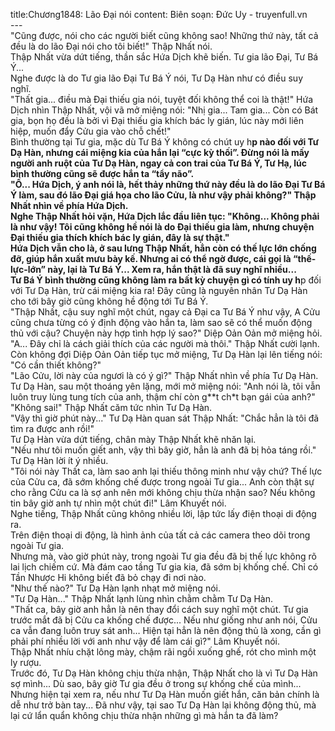 title:Chương1848: Lão Đại nói
content:
Biên soạn: Đức Uy - truyenfull.vn<br>---<br>"Cũng được, nói cho các người biết cũng không sao! Những thứ này, tất cả đều là do lão Đại nói cho tôi biết!" Thập Nhất nói.<br>Thập Nhất vừa dứt tiếng, thần sắc Hứa Dịch khẽ biến. Tư gia lão Đại, Tư Bá Ý...<br>Nghe được là do Tư gia lão Đại Tư Bá Ý nói, Tư Dạ Hàn như có điều suy nghĩ.<br>"Thất gia... điều mà Đại thiếu gia nói, tuyệt đối không thể coi là thật!" Hứa Dịch nhìn Thập Nhất, vội vã mở miệng nói: "Nhị gia... Tam gia... Còn có Bát gia, bọn họ đều là bởi vì Đại thiếu gia khích bác ly gián, lúc này mới liên hiệp, muốn đẩy Cửu gia vào chỗ chết!"<br>Bình thường tại Tư gia, mặc dù Tư Bá Ý không có chút uy h**p nào đối với Tư Dạ Hàn, nhưng cái miệng kia của hắn lại “cực kỳ thối”. Đừng nói là mấy người anh ruột của Tư Dạ Hàn, ngay cả con trai của Tư Bá Ý, Tư Hạ, lúc bình thường cũng sẽ được hắn ta “tẩy não”.<br>"Ồ... Hứa Dịch, ý anh nói là, hết thảy những thứ này đều là do lão Đại Tư Bá Ý làm, sau đó lão Đại giá họa cho lão Cửu, là như vậy phải không?" Thập Nhất nhìn về phía Hứa Dịch.<br>Nghe Thập Nhất hỏi vặn, Hứa Dịch lắc đầu liên tục: "Không... Không phải là như vậy! Tôi cũng không hề nói là do Đại thiếu gia làm, nhưng chuyện Đại thiếu gia thích khích bác ly gián, đây là sự thật."<br>Hứa Dịch vẫn cho là, ở sau lưng Thập Nhất, hẳn còn có thế lực lớn chống đỡ, giúp hắn xuất mưu bày kế. Nhưng ai có thể ngờ được, cái gọi là “thế-lực-lớn” này, lại là Tư Bá Ý... Xem ra, hắn thật là đã suy nghĩ nhiều...<br>Tư Bá Ý bình thường cũng không làm ra bất kỳ chuyện gì có tính uy h**p đối với Tư Dạ Hàn, trừ cái miệng kia ra! Đây cũng là nguyên nhân Tư Dạ Hàn cho tới bây giờ cũng không hề động tới Tư Bá Ý.<br>"Thập Nhất, cậu suy nghĩ một chút, ngay cả Đại ca Tư Bá Ý như vậy, A Cửu cũng chưa từng có ý định động vào hắn ta, làm sao sẽ có thể muốn động thủ với cậu? Chuyện này hợp tình hợp lý sao?" Diệp Oản Oản mở miệng hỏi.<br>"A... Đây chỉ là cách giải thích của các người mà thôi." Thập Nhất cười lạnh.<br>Còn không đợi Diệp Oản Oản tiếp tục mở miệng, Tư Dạ Hàn lại lên tiếng nói: "Có cần thiết không?"<br>"Lão Cửu, lời này của ngươi là có ý gì?" Thập Nhất nhìn về phía Tư Dạ Hàn.<br>Tư Dạ Hàn, sau một thoáng yên lặng, mới mở miệng nói: "Anh nói là, tôi vẫn luôn truy lùng tung tích của anh, thậm chí còn g**t ch*t bạn gái của anh?"<br>"Không sai!" Thập Nhất căm tức nhìn Tư Dạ Hàn.<br>"Vậy thì giờ phút này..." Tư Dạ Hàn quan sát Thập Nhất: "Chắc hẳn là tôi đã tìm ra được anh rồi!"<br>Tư Dạ Hàn vừa dứt tiếng, chân mày Thập Nhất khẽ nhăn lại.<br>"Nếu như tôi muốn giết anh, vậy thì bây giờ, hẳn là anh đã bị hỏa táng rồi." Tư Dạ Hàn lời ít ý nhiều.<br>"Tôi nói này Thất ca, làm sao anh lại thiếu thông minh như vậy chứ? Thế lực của Cửu ca, đã sớm khống chế được trong ngoài Tư gia... Anh còn thật sự cho rằng Cửu ca là sợ anh nên mới không chịu thừa nhận sao? Nếu không tin bây giờ anh tự nhìn một chút đi!" Lâm Khuyết nói.<br>Nghe tiếng, Thập Nhất cũng không nhiều lời, lập tức lấy điện thoại di động ra.<br>Trên điện thoại di động, là hình ảnh của tất cả các camera theo dõi trong ngoài Tư gia.<br>Nhưng mà, vào giờ phút này, trong ngoài Tư gia đều đã bị thế lực không rõ lai lịch chiếm cứ. Mà đám cao tầng Tư gia kia, đã sớm bị khống chế. Chỉ có Tần Nhược Hi không biết đã bỏ chạy đi nơi nào.<br>"Như thế nào?" Tư Dạ Hàn lạnh nhạt mở miệng nói.<br>"Tư Dạ Hàn..." Thập Nhất lạnh lùng nhìn chằm chằm Tư Dạ Hàn.<br>"Thất ca, bây giờ anh hẳn là nên thay đổi cách suy nghĩ một chút. Tư gia trước mắt đã bị Cửu ca khống chế được... Nếu như giống như anh nói, Cửu ca vẫn đang luôn truy sát anh… Hiện tại hẳn là nên động thủ là xong, cần gì phải phí nhiều lời với anh như vậy để làm cái gì?" Lâm Khuyết nói.<br>Thập Nhất nhíu chặt lông mày, chậm rãi ngồi xuống ghế, rót cho mình một ly rượu.<br>Trước đó, Tư Dạ Hàn không chịu thừa nhận, Thập Nhất cho là vì Tư Dạ Hàn sợ mình... Dù sao, bây giờ Tư gia đều ở trong sự khống chế của mình... Nhưng hiện tại xem ra, nếu như Tư Dạ Hàn muốn giết hắn, căn bản chính là dễ như trở bàn tay... Đã như vậy, tại sao Tư Dạ Hàn lại không động thủ, mà lại cứ lẩn quẩn không chịu thừa nhận những gì mà hắn ta đã làm?